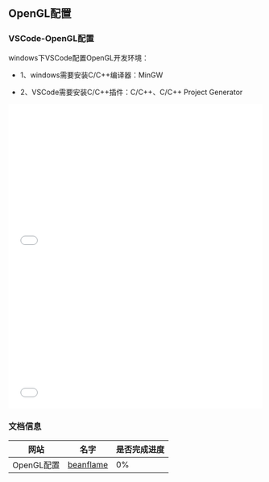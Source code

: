 ## OpenGL配置



### VSCode-OpenGL配置

windows下VSCode配置OpenGL开发环境：

* 1、windows需要安装C/C++编译器：<light>MinGW</light>

* 2、VSCode需要安装C/C++插件：<light>C/C++</light>、<light>C/C++ Project Generator</light>




<div style="position: relative; padding: 30% 45%;">
  
<iframe src="//player.bilibili.com/player.html?aid=100456428&cid=171311599&page=1&as_wide=1&high_quality=1&danmaku=" scrolling="no" border="0" frameborder="no" framespacing="0" allowfullscreen="true" style="position: absolute; width: 100%; height: 100%; left: 0; top: 0;"> </iframe>
  
</div>



<div style="position: relative; padding: 30% 45%;">
  
<iframe src="//player.bilibili.com/player.html?aid=718409421&bvid=BV15Q4y1X7jK&cid=422027928&page=1" scrolling="no" border="0" frameborder="no" framespacing="0" allowfullscreen="true" style="position: absolute; width: 100%; height: 100%; left: 0; top: 0;"> </iframe>
  
</div>

### 文档信息

| 网站 | 名字 | 是否完成进度 |
|-|-|-|
| OpenGL配置 | [beanflame](https://blog.beanflame.cn/) | 0% |
